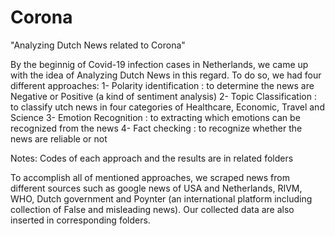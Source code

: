 # Corona
"Analyzing Dutch News related to Corona"

By the beginnig of Covid-19 infection cases in Netherlands, we came up with the idea of Analyzing Dutch News in this regard.
To do so, we had four different approaches:
1- Polarity identification : to determine the news are Negative or Positive (a kind of sentiment analysis)
2- Topic Classification : to classify utch news in four categories of Healthcare, Economic, Travel and Science
3- Emotion Recognition : to extracting which emotions can be recognized from the news
4- Fact checking : to recognize whether the news are reliable or not

Notes: Codes of each approach and the results are in related folders

To accomplish all of mentioned approaches, we scraped news from different sources such as google news of USA and Netherlands, 
RIVM, WHO, Dutch government and Poynter (an international platform including collection of False and misleading news).
Our collected data are also inserted in corresponding folders.
